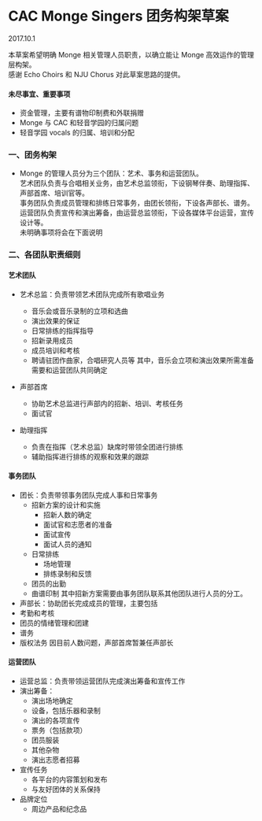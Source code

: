 # CAC Monge Singers 团务构架草案

2017.10.1

本草案希望明确 Monge 相关管理人员职责，以确立能让 Monge 高效运作的管理层构架。  
感谢 Echo Choirs 和 NJU Chorus 对此草案思路的提供。

 #### 未尽事宜、重要事项
 - 资金管理，主要有谱物印制费和外联捐赠
 - Monge 与 CAC 和轻音学园的归属问题
 - 轻音学园 vocals 的归属、培训和分配

### 一、团务构架
- Monge 的管理人员分为三个团队：艺术、事务和运营团队。  
艺术团队负责与合唱相关业务，由艺术总监领衔，下设钢琴伴奏、助理指挥、声部首席、培训官等。  
事务团队负责成员管理和排练日常事务，由团长领衔，下设各声部长、谱务。  
运营团队负责宣传和演出筹备，由运营总监领衔，下设各媒体平台运营，宣传设计等。  
未明确事项将会在下面说明

### 二、各团队职责细则
#### 艺术团队
- 艺术总监：负责带领艺术团队完成所有歌唱业务
  - 音乐会或音乐录制的立项和选曲
  - 演出效果的保证
  - 日常排练的指挥指导
  - 招新录用成员
  - 成员培训和考核
  - 聘请驻团作曲家，合唱研究人员等
 其中，音乐会立项和演出效果所需准备需要和运营团队共同确定
 
- 声部首席
  - 协助艺术总监进行声部内的招新、培训、考核任务
  - 面试官

- 助理指挥
  - 负责在指挥（艺术总监）缺席时带领全团进行排练
  - 辅助指挥进行排练的观察和效果的跟踪

#### 事务团队
- 团长：负责带领事务团队完成人事和日常事务
  - 招新方案的设计和实施
    - 招新人数的确定
    - 面试官和志愿者的准备
    - 面试宣传
    - 面试人员的通知
  - 日常排练
    - 场地管理
    - 排练录制和反馈
  - 团员的出勤
  - 曲谱印制
 其中招新方案需要由事务团队联系其他团队进行人员的分工。
 - 声部长：协助团长完成成员的管理，主要包括
  - 考勤和考核
  - 团员的情绪管理和团建
 - 谱务
 - 版权法务
 因目前人数问题，声部首席暂兼任声部长
  
  
 #### 运营团队
 - 运营总监：负责带领运营团队完成演出筹备和宣传工作
  - 演出筹备：
    - 演出场地确定
    - 设备，包括乐器和录制
    - 演出的各项宣传
    - 票务（包括款项）
    - 团员服装
    - 其他杂物
    - 演出志愿者招募
  - 宣传任务
    - 各平台的内容策划和发布
    - 与友好团体的关系保持
  - 品牌定位
    - 周边产品和纪念品
    

